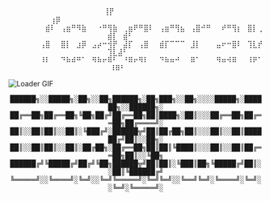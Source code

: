<div>
    <p style="text-align:center; font-family: monospace;">
      ⠀⠀⠀⠀⠀⠀⠀⢸⡟⠀⠀⠀⠀⠀⠀⠀⠀⠀ㅤ⠀⠀⠀  ⠀⠀ㅤ⠀⢰⡿⠀⠀⠀⠀⠀⠀⠀⠀⠀⠀⠀⠀⠀⠀⠀⠀⠀⠀⠀⠀⠀⠀⠀⠀⠀⠀⠀⠀⠀⠀⠀⠀<br>
      ⠀⠀⠀⠀⠀⠀⠀⣾⠇⠀⢠⣶⠛⠻⣷⠀⠀⠐⠛⢻⣷⠀⢀⣶⠟⠛⣿⠇⠀⢠⣶⠛⢻⣦⠀⢠⣿⠚⠛⠀⠀⠞⠛⢻⡆⠀⣿⡇⢀⣾⡇⠀⣾⠃⠀⠀⠀⠀⠀⠀<br>
      ⠀⠀⠀⠀⠀⠀⢠⣿⠀⠀⣿⡇⠀⣰⡿⠀⣠⡴⠒⢺⡟⠀⣼⡏⠀⢠⣿⠀⠀⣾⡏⠉⠉⠉⠀⣸⡇⠀⠀⠀⣤⠖⠒⣿⠇⠀⢹⣇⡞⢹⣇⣼⠃⠀⠀⠀⠀⠀⠀⠀<br>
      ⠀⠀⠀⠀⠀⠀⠸⠇⠀⠀⠙⠷⠾⠛⠁⠀⠻⠷⠖⠿⠃⠀⠘⠿⠖⠻⠇⠀⠀⠙⠷⠶⠚⠀⠀⠿⠁⠀⠀⠀⠻⠶⠺⠿⠀⠀⠸⠟⠁⠸⠿⠃⠀⠀⠀⠀⠀⠀⠀<br>
    </p>
  <img src="https://github.com/loaderaw1337/loaderaw1337/blob/main/loaderaw.gif" alt="Loader GIF" style="margin-right: 20px;">

<p style="text-align:center; font-family: monospace;">
  ██████╗░░█████╗░██╗░░██╗██████╗░██╗███╗░░██╗░░░░█████╗░██████╗░░██████╗░<br>
  ██╔══██╗██╔══██╗╚██╗██╔╝██╔══██╗██║████╗░██║░░░██╔══██╗██╔══██╗██╔════╝░<br>
  ██║░░██║██║░░██║░╚███╔╝░██████╦╝██║██╔██╗██║░░░██║░░██║██████╔╝██║░░██╗░<br>
  ██║░░██║██║░░██║░██╔██╗░██╔══██╗██║██║╚████║░░░██║░░██║██╔══██╗██║░░╚██╗<br>
  ██████╔╝╚█████╔╝██╔╝╚██╗██████╦╝██║██║░╚███║██╗╚█████╔╝██║░░██║╚██████╔╝<br>
  ╚═════╝░░╚════╝░╚═╝░░╚═╝╚═════╝░╚═╝╚═╝░░╚══╝╚═╝░╚════╝░╚═╝░░╚═╝░╚═════╝░
</p>
